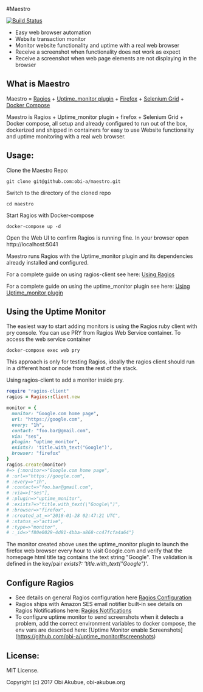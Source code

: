 #Maestro

[![Build Status](https://travis-ci.org/obi-a/maestro.svg?branch=master)](https://travis-ci.org/obi-a/maestro)

* Easy web browser automation
* Website transaction monitor
* Monitor website functionality and uptime with a real web browser
* Receive a screenshot when functionality does not work as expect
* Receive a screenshot when web page elements are not displaying in the browser

## What is Maestro
Maestro = [Ragios](https://github.com/obi-a/ragios) + [Uptime_monitor plugin](https://github.com/obi-a/uptime_monitor) + [Firefox](https://en.wikipedia.org/wiki/Firefox) + [Selenium Grid](http://www.seleniumhq.org/docs/07_selenium_grid.jsp) + [Docker Compose](https://docs.docker.com/compose/)

Maestro is Ragios + Uptime_monitor plugin + firefox + Selenium Grid + Docker compose, all setup and already configured to run out of the box, dockerized and shipped in containers for easy to use Website functionality and uptime monitoring with a real web browser.

## Usage:

Clone the Maestro Repo:
```
git clone git@github.com:obi-a/maestro.git
```
Switch to the directory of the cloned repo
```
cd maestro
```
Start Ragios with Docker-compose
```
docker-compose up -d
```
Open the Web UI to confirm Ragios is running fine. In your browser open http://localhost:5041

Maestro runs Ragios with the Uptime_monitor plugin and its dependencies already installed and configured. 

For a complete guide on using ragios-client see here: [Using Ragios](http://www.whisperservers.com/ragios/ragios-saint-ruby/using-ragios/)

For a complete guide on using the uptime_monitor plugin see here: [Using Uptime_monitor plugin](https://github.com/obi-a/uptime_monitor/blob/master/README.md#usage)


## Using the Uptime Monitor
The easiest way to start adding monitors is using the Ragios ruby client with pry console. You can use PRY from Ragios Web Service container. 
To access the web service container
```
docker-compose exec web pry
```
This approach is only for testing Ragios, ideally the ragios client should run in a different host or node from the rest of the stack.

Using ragios-client to add a monitor inside pry.
```ruby
require "ragios-client"
ragios = Ragios::Client.new

monitor = {
  monitor: "Google.com home page",
  url: "https://google.com",
  every: "1h",
  contact: "foo.bar@gmail.com",
  via: "ses",
  plugin: "uptime_monitor",
  exists?: 'title.with_text("Google")',
  browser: "firefox"
}
ragios.create(monitor)
#=> {:monitor=>"Google.com home page",
# :url=>"https://google.com",
# :every=>"1h",
# :contact=>"foo.bar@gmail.com",
# :via=>["ses"],
# :plugin=>"uptime_monitor",
# :exists?=>"title.with_text(\"Google\")",
# :browser=>"firefox",
# :created_at_=>"2018-01-28 02:47:21 UTC",
# :status_=>"active",
# :type=>"monitor",
# :_id=>"f80e0029-4d81-4bba-a868-cc47fcfa4a64"}
```
The monitor created above uses the uptime_monitor plugin to launch the firefox web browser every hour to visit Google.com and verify that the homepage html title tag contains the text string "Google". The validation is defined in the key/pair *exists?: 'title.with_text("Google")'*.


## Configure Ragios
- See details on general Ragios configuration here [Ragios Configuration](http://www.whisperservers.com/ragios/configuration/)
- Ragios ships with Amazon SES email notifier built-in see details on Ragios Notifications here: [Ragios Notifications](http://www.whisperservers.com/ragios/ragios-saint-ruby/notifications/)
- To configure uptime monitor to send screenshots when it detects a problem, add the correct environment variables to docker compose, the env vars are described here: [Uptime Monitor enable Screenshots] (https://github.com/obi-a/uptime_monitor#screenshots)

## License:
MIT License.

Copyright (c) 2017 Obi Akubue, obi-akubue.org

